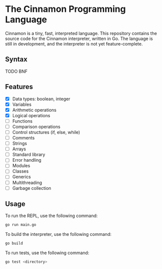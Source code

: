 # The Cinnamon Programming Language

Cinnamon is a tiny, fast, interpreted language. This repository contains the source code for the Cinnamon interpreter, written in Go. The language is still in development, and the interpreter is not yet feature-complete.

## Syntax

TODO BNF

## Features

- [x] Data types: boolean, integer
- [x] Variables
- [x] Arithmetic operations
- [x] Logical operations
- [ ] Functions
- [ ] Comparison operations
- [ ] Control structures (if, else, while)
- [ ] Comments
- [ ] Strings
- [ ] Arrays
- [ ] Standard library
- [ ] Error handling
- [ ] Modules
- [ ] Classes
- [ ] Generics
- [ ] Multithreading
- [ ] Garbage collection

## Usage

To run the REPL, use the following command:

```bash
go run main.go
```

To build the interpreter, use the following command:

```bash
go build
```

To run tests, use the following command:

```bash
go test <directory>
```
